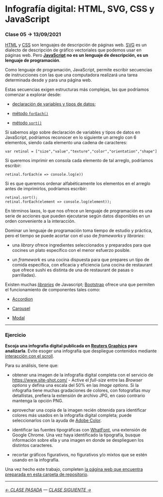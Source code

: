 # Infografía digital: HTML, SVG, CSS y JavaScript

### Clase 05 → 13/09/2021

[HTML](https://github.com/profesorfaco/dno075-2021-2/wiki/HTML) y [CSS](https://github.com/profesorfaco/dno075-2021-2/wiki/CSS) son lenguajes de descripción de páginas web. [SVG](https://github.com/profesorfaco/dno075-2021-2/wiki/SVG) es un dialecto de descripción de gráfico vectoriales que podemos usar en páginas web. Pero **[JavaScript](https://github.com/profesorfaco/dno075-2021-2/wiki/JavaScript) no es un lenguaje de descripción, es un lenguaje de programación**.

Como lenguaje de programación, JavaScript, permite escribir secuencias de instrucciones con las que una computadora realizará una tarea determinada desde y para una página web. 

Estas secuencias exigen estructuras más complejas, las que podríamos comenzar a explorar desde:

- [declaración de variables y tipos de datos](https://developer.mozilla.org/es/docs/Web/JavaScript/Guide/Grammar_and_Types);

- [método `forEach()`](https://developer.mozilla.org/es/docs/Web/JavaScript/Reference/Global_Objects/Array/forEach)

- [método `sort()`](https://developer.mozilla.org/es/docs/Web/JavaScript/Reference/Global_Objects/Array/sort)

Si sabemos algo sobre declaración de variables y tipos de datos en JavaScript, podríamos reconocer en lo siguiente un arreglo con 6 elementos, siendo cada elemento una cadena de caracteres: 

`var retinal = ["size","value","texture","color","orientation","shape"]`

Si queremos imprimir en consola cada elemento de tal arreglo, podríamos escribir: 

`retinal.forEach(e => console.log(e))`

Si es que queremos ordenar alfabéticamente los elementos en el arreglo antes de imprimirlos, podríamos escribir:

```
retinal.sort();
retinal.forEach(element => console.log(element));
```

En términos laxos, lo que nos ofrece un lenguaje de programación es una serie de acciones que pueden ejecutarse según datos disponibles en un orden conveniente a la interacción.

Dominar un lenguaje de programación toma tiempo de estudio y práctica, pero el tiempo se puede acortar con el uso de *frameworks* y *libraries*:

- una *library* ofrece ingredientes seleccionados y preparados para que cocines un plato específico con el menor esfuerzo posible. 

- un *framework* es una cocina dispuesta para que prepares un tipo de comida específica, con eficacia y eficiencia (una cocina de restaurant que ofrece sushi es distinta de una de restaurant de pasas o parrilladas).

Existen muchas [*libraries*](https://www.tiktok.com/@ifluent/video/6992725135065124102) de Javascript; [Bootstrap](https://getbootstrap.com/) ofrece una que permiten el funcionamiento de componentes tales como:

- [Accordion](https://getbootstrap.com/docs/5.1/components/accordion/)

- [Carousel](https://getbootstrap.com/docs/5.1/components/carousel/)

- [Modal](https://getbootstrap.com/docs/5.1/components/modal/)

- - - - - - -  - 

### Ejercicio

**Escoja una infografia digital publicada en [Reuters Graphics](https://graphics.reuters.com/) para analizarla**. Evite esoger una infografía que despliegue contenidos mediante [interacción con el scroll](http://scrollmagic.io/). 

Para su análisis, tiene que:

- obtener una imagen de la infografía digital completa con el servicio de https://www.site-shot.com/ - Active el *full-size* entre las *Browser options* y defina una escala del 50% en las *Image options*. Si la infografía tiene muchas gradaciones de colores, con fotografías muy detallistas, prefiera la extensión de archivo JPG, en caso contrario mantenga la opción PNG. 

- aprovechar una copia de la imagen recién obtenida para identificar colores más usados en la infografía digital completa; puede seleccionarlos con la ayuda de  [Adobe Color](https://color.adobe.com/es/create/image).

- identificar las fuentes tipográficas con [WhatFont](https://chrome.google.com/webstore/detail/whatfont/jabopobgcpjmedljpbcaablpmlmfcogm), una extensión de Google Chrome. Una vez haya identificado la tipografía, busque información sobre ella y una imagen en donde se desplieguen los distintos caracteres. 

- recortar gráficos figurativos, no figurativos y/o mixtos que se estén usando en la infografía.

Una vez hecho este trabajo, completen [la página web que encuentra preparada en esta carpeta de repositorio](https://profesorfaco.github.io/dno075-2021-2/clase-05/).

- - - - - - - - - - 

###### [← CLASE PASADA](https://github.com/profesorfaco/dno075-2021-2/tree/main/clase-04) — [CLASE SIGUIENTE →](https://github.com/profesorfaco/dno075-2021-2/tree/main/clase-06) 

